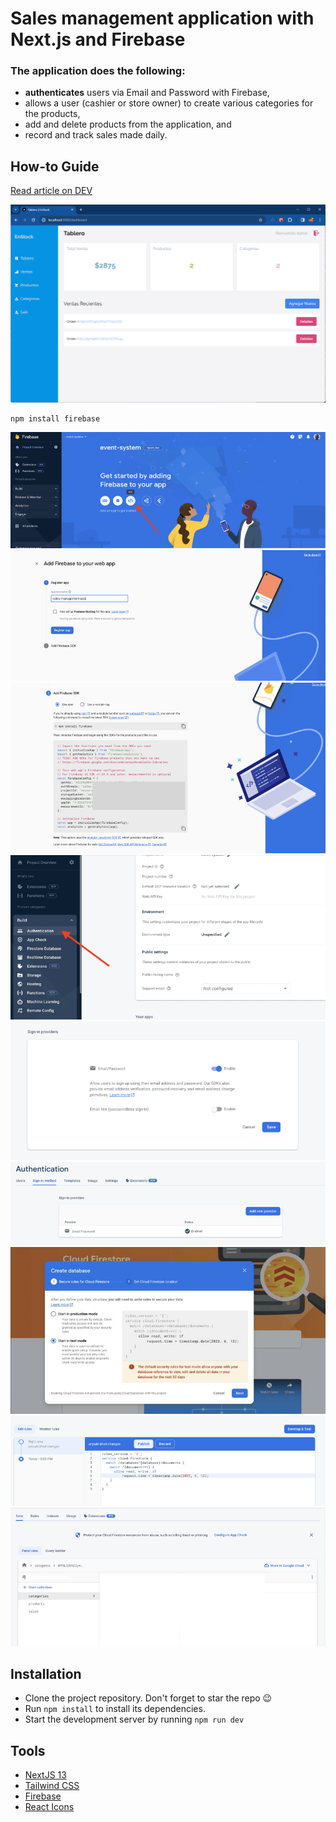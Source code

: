 # Sales management application with Next.js and Firebase

### The application does the following: 
- **authenticates** users via Email and Password with Firebase,
- allows a user (cashier or store owner) to create various categories for the products,
- add and delete products from the application, and
- record and track sales made daily.

## How-to Guide
[Read article on DEV](https://dev.to/arshadayvid/how-i-built-a-sales-management-app-with-nextjs-13-typescript-and-firebase-16cb)

![img.png](assets_github/dashboard.png)

```text
npm install firebase
```

![img.png](assets_github/img.png)
![img_1.png](assets_github/img_1.png)
![img_2.png](assets_github/img_2.png)
![img_3.png](assets_github/img_3.png)
![img_4.png](assets_github/img_4.png)
![img_5.png](assets_github/img_5.png)
![img_6.png](assets_github/img_6.png)
![img_7.png](assets_github/img_7.png)
![img_8.png](assets_github/img_8.png)

## Installation
- Clone the project repository. Don't forget to star the repo 😉
- Run `npm install` to install its dependencies.
- Start the development server by running `npm run dev`

## Tools
- [NextJS 13](https://nextjs.org/docs)
- [Tailwind CSS](https://tailwindcss.com/)
- [Firebase](https://firebase.google.com)
- [React Icons](https://react-icons.github.io/react-icons)
